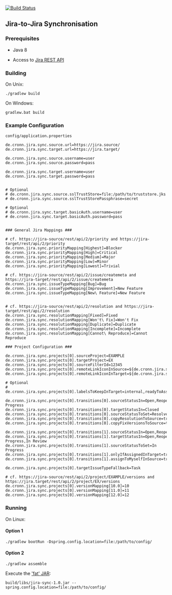 [![Build Status](https://travis-ci.org/cronn-de/jira-sync.png?branch=master)](https://travis-ci.org/cronn-de/jira-sync)

## Jira-to-Jira Synchronisation

### Prerequisites

- Java 8

- Access to [Jira REST API][jira-rest-api]

### Building

On Unix:

```
./gradlew build
```

On Windows:


```
gradlew.bat build
```


### Example Configuration

`config/application.properties`

```properties
de.cronn.jira.sync.source.url=https://jira.source/
de.cronn.jira.sync.target.url=https://jira.target/

de.cronn.jira.sync.source.username=user
de.cronn.jira.sync.source.password=pass

de.cronn.jira.sync.target.username=user
de.cronn.jira.sync.target.password=pass


# Optional
# de.cronn.jira.sync.source.sslTrustStore=file:/path/to/truststore.jks
# de.cronn.jira.sync.source.sslTrustStorePassphrase=secret

# Optional
# de.cronn.jira.sync.target.basicAuth.username=user
# de.cronn.jira.sync.target.basicAuth.password=pass


### General Jira Mappings ###

# cf. https://jira-source/rest/api/2/priority and https://jira-target/rest/api/2/priority
de.cronn.jira.sync.priorityMapping[Highest]=Blocker
de.cronn.jira.sync.priorityMapping[High]=Critical
de.cronn.jira.sync.priorityMapping[Medium]=Major
de.cronn.jira.sync.priorityMapping[Low]=Minor
de.cronn.jira.sync.priorityMapping[Lowest]=Trivial

# cf. https://jira-source/rest/api/2/issue/createmeta and https://jira-target/rest/api/2/issue/createmeta
de.cronn.jira.sync.issueTypeMapping[Bug]=Bug
de.cronn.jira.sync.issueTypeMapping[Improvement]=New Feature
de.cronn.jira.sync.issueTypeMapping[New\ Feature]=New Feature


# cf. https://jira-source/rest/api/2/resolution and https://jira-target/rest/api/2/resolution
de.cronn.jira.sync.resolutionMapping[Fixed]=Fixed
de.cronn.jira.sync.resolutionMapping[Won't\ Fix]=Won't Fix
de.cronn.jira.sync.resolutionMapping[Duplicate]=Duplicate
de.cronn.jira.sync.resolutionMapping[Incomplete]=Incomplete
de.cronn.jira.sync.resolutionMapping[Cannot\ Reproduce]=Cannot Reproduce

### Project Configuration ###

de.cronn.jira.sync.projects[0].sourceProject=EXAMPLE
de.cronn.jira.sync.projects[0].targetProject=EX
de.cronn.jira.sync.projects[0].sourceFilterId=12345
de.cronn.jira.sync.projects[0].remoteLinkIconInSource=${de.cronn.jira.sync.source.url}/favicon.ico
de.cronn.jira.sync.projects[0].remoteLinkIconInTarget=${de.cronn.jira.sync.target.url}/favicon.ico

# Optional
# de.cronn.jira.sync.projects[0].labelsToKeepInTarget=internal,readyToAssign

de.cronn.jira.sync.projects[0].transitions[0].sourceStatusIn=Open,Reopened,In Progress
de.cronn.jira.sync.projects[0].transitions[0].targetStatusIn=Closed
de.cronn.jira.sync.projects[0].transitions[0].sourceStatusToSet=Resolved
de.cronn.jira.sync.projects[0].transitions[0].copyResolutionToSource=true
de.cronn.jira.sync.projects[0].transitions[0].copyFixVersionsToSource=true

de.cronn.jira.sync.projects[0].transitions[1].sourceStatusIn=Open,Reopened
de.cronn.jira.sync.projects[0].transitions[1].targetStatusIn=Open,Reopened,Blocked,In Progress,In Review
de.cronn.jira.sync.projects[0].transitions[1].sourceStatusToSet=In Progress
de.cronn.jira.sync.projects[0].transitions[1].onlyIfAssignedInTarget=true
de.cronn.jira.sync.projects[0].transitions[1].assignToMyselfInSource=true

de.cronn.jira.sync.projects[0].targetIssueTypeFallback=Task

# cf. https://jira-source/rest/api/2/project/EXAMPLE/versions and https://jira.target/rest/api/2/project/EX/versions
de.cronn.jira.sync.projects[0].versionMapping[10.0]=10
de.cronn.jira.sync.projects[0].versionMapping[11.0]=11
de.cronn.jira.sync.projects[0].versionMapping[12.0]=12
```

### Running

On Linux:

#### Option 1

```
./gradlew bootRun -Dspring.config.location=file:/path/to/config/
```

#### Option 2

```
./gradlew assemble
```

Execute the ['fat' JAR][spring-fat-jar]:
```
build/libs/jira-sync-1.0.jar --spring.config.location=file:/path/to/config/
```


[jira-rest-api]: https://docs.atlassian.com/jira/REST/cloud/
[spring-fat-jar]: http://docs.spring.io/spring-boot/docs/current/reference/html/executable-jar.html
